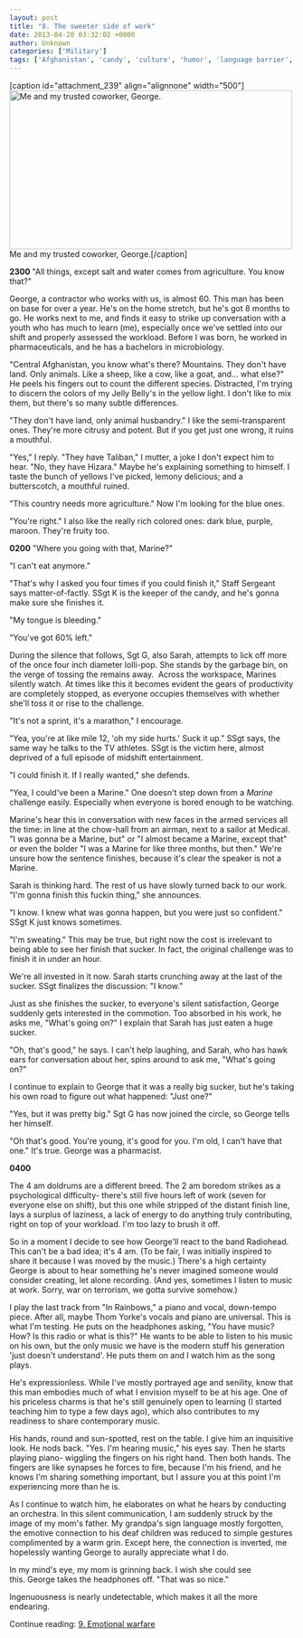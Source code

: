 ```yaml
---
layout: post
title: "8. The sweeter side of work"
date: 2013-04-20 03:32:02 +0000
author: Unknown
categories: ['Military']
tags: ['Afghanistan', 'candy', 'culture', 'humor', 'language barrier', 'Marine', 'shift work']
---
```


[caption id="attachment_239" align="alignnone" width="500"][<img class="size-large wp-image-239" src="http://thoughtrepair.wordpress.com/wp-content/uploads/2013/04/img_6104.jpg?w=500" alt="Me and my trusted coworker, George." width="500" height="281" />](http://thoughtrepair.wordpress.com/wp-content/uploads/2013/04/img_6104.jpg) Me and my trusted coworker, George.[/caption]

<strong>2300
</strong>"All things, except salt and water comes from agriculture. You know that?"

George, a contractor who works with us, is almost 60. This man has been on base for over a year. He's on the home stretch, but he's got 8 months to go. He works next to me, and finds it easy to strike up conversation with a youth who has much to learn (me), especially once we've settled into our shift and properly assessed the workload. Before I was born, he worked in pharmaceuticals, and he has a bachelors in microbiology.

<!--more-->

"Central Afghanistan, you know what's there? Mountains. They don't have land. Only animals. Like a sheep, like a cow, like a goat, and... what else?" He peels his fingers out to count the different species. Distracted, I'm trying to discern the colors of my Jelly Belly's in the yellow light. I don't like to mix them, but there's so many subtle differences.

"They don't have land, only animal husbandry." I like the semi-transparent ones. They're more citrusy and potent. But if you get just one wrong, it ruins a mouthful.

"Yes," I reply. "They have Taliban," I mutter, a joke I don't expect him to hear.
"No, they have Hizara." Maybe he's explaining something to himself. I taste the bunch of yellows I've picked, lemony delicious; and a butterscotch, a mouthful ruined.

"This country needs more agriculture." Now I'm looking for the blue ones.

"You're right." I also like the really rich colored ones: dark blue, purple, maroon. They're fruity too.

**0200**
"Where you going with that, Marine?"

"I can't eat anymore."

"That's why I asked you four times if you could finish it," Staff Sergeant says matter-of-factly. SSgt K is the keeper of the candy, and he's gonna make sure she finishes it.

"My tongue is bleeding."

"You've got 60% left."

During the silence that follows, Sgt G, also Sarah, attempts to lick off more of the once four inch diameter lolli-pop. She stands by the garbage bin, on the verge of tossing the remains away.  Across the workspace, Marines silently watch. At times like this it becomes evident the gears of productivity are completely stopped, as everyone occupies themselves with whether she'll toss it or rise to the challenge.

"It's not a sprint, it's a marathon," I encourage.

"Yea, you're at like mile 12, 'oh my side hurts.' Suck it up." SSgt says, the same way he talks to the TV athletes. SSgt is the victim here, almost deprived of a full episode of midshift entertainment.

"I could finish it. If I really wanted," she defends.

"Yea, I could've been a Marine." One doesn't step down from a <i>Marine</i> challenge easily. Especially when everyone is bored enough to be watching.

Marine's hear this in conversation with new faces in the armed services all the time: in line at the chow-hall from an airman, next to a sailor at Medical. "I was gonna be a Marine, but" or "I almost became a Marine, except that" or even the bolder "I was a Marine for like three months, but then." We're unsure how the sentence finishes, because it's clear the speaker is not a Marine.

Sarah is thinking hard. The rest of us have slowly turned back to our work. "I'm gonna finish this fuckin thing," she announces.

"I know. I knew what was gonna happen, but you were just so confident." SSgt K just knows sometimes.

"I'm sweating." This may be true, but right now the cost is irrelevant to being able to see her finish that sucker. In fact, the original challenge was to finish it in under an hour.

We're all invested in it now. Sarah starts crunching away at the last of the sucker. SSgt finalizes the discussion: "I know."

Just as she finishes the sucker, to everyone's silent satisfaction, George suddenly gets interested in the commotion. Too absorbed in his work, he asks me, "What's going on?"
I explain that Sarah has just eaten a huge sucker.

"Oh, that's good," he says. I can't help laughing, and Sarah, who has hawk ears for conversation about her, spins around to ask me, "What's going on?"

I continue to explain to George that it was a really big sucker, but he's taking his own road to figure out what happened: "Just one?"

"Yes, but it was pretty big." Sgt G has now joined the circle, so George tells her himself.

"Oh that's good. You're young, it's good for you. I'm old, I can't have that one." It's true. George was a pharmacist.

**0400**

The 4 am doldrums are a different breed. The 2 am boredom strikes as a psychological difficulty- there's still five hours left of work (seven for everyone else on shift), but this one while stripped of the distant finish line, lays a surplus of laziness, a lack of energy to do anything truly contributing, right on top of your workload. I'm too lazy to brush it off.

So in a moment I decide to see how George'll react to the band Radiohead. This can't be a bad idea; it's 4 am. (To be fair, I was initially inspired to share it because I was moved by the music.) There's a high certainty George is about to hear something he's never imagined someone would consider creating, let alone recording. (And yes, sometimes I listen to music at work. Sorry, war on terrorism, we gotta survive somehow.)

I play the last track from "In Rainbows," a piano and vocal, down-tempo piece. After all, maybe Thom Yorke's vocals and piano are universal. This is what I'm testing. He puts on the headphones asking, "You have music? How? Is this radio or what is this?" He wants to be able to listen to his music on his own, but the only music we have is the modern stuff his generation 'just doesn't understand'. He puts them on and I watch him as the song plays.

He's expressionless. While I've mostly portrayed age and senility, know that this man embodies much of what I envision myself to be at his age. One of his priceless charms is that he's still genuinely open to learning (I started teaching him to type a few days ago), which also contributes to my readiness to share contemporary music.

His hands, round and sun-spotted, rest on the table. I give him an inquisitive look. He nods back. "Yes. I'm hearing music," his eyes say. Then he starts playing piano- wiggling the fingers on his right hand. Then both hands. The fingers are like synapses he forces to fire, because I'm his friend, and he knows I'm sharing something important, but I assure you at this point I'm experiencing more than he is.

As I continue to watch him, he elaborates on what he hears by conducting an orchestra. In this silent communication, I am suddenly struck by the image of my mom's father. My grandpa's sign language mostly forgotten, the emotive connection to his deaf children was reduced to simple gestures complimented by a warm grin. Except here, the connection is inverted, me hopelessly wanting George to aurally appreciate what I do.

In my mind's eye, my mom is grinning back. I wish she could see this. George takes the headphones off. "That was so nice."

Ingenuousness is nearly undetectable, which makes it all the more endearing.

Continue reading: [9. Emotional warfare](https://thoughtrepair.wordpress.com/2013/04/22/9-emotional-warfare/)